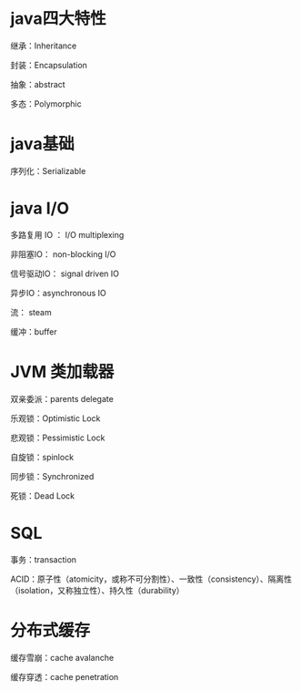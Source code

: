 # java四大特性

继承：Inheritance

封装：Encapsulation

抽象：abstract

多态：Polymorphic

# java基础

序列化：Serializable

# java I/O

多路复用 IO ： I/O multiplexing

非阻塞IO： non-blocking I/O

信号驱动IO： signal driven IO

异步IO：asynchronous IO

流： steam

缓冲：buffer

# JVM 类加载器

双亲委派：parents delegate

乐观锁：Optimistic Lock

悲观锁：Pessimistic Lock

自旋锁：spinlock

同步锁：Synchronized

死锁：Dead Lock



# SQL

事务：transaction

ACID：原子性（atomicity，或称不可分割性）、一致性（consistency）、隔离性（isolation，又称独立性）、持久性（durability）



# 分布式缓存

缓存雪崩：cache avalanche

缓存穿透：cache penetration